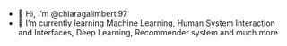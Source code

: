 - 👋 Hi, I’m @chiaragalimberti97
- 🌱 I’m currently learning Machine Learning, Human System Interaction and Interfaces, Deep Learning, Recommender system and much more


<!---
chiaragalimberti97/chiaragalimberti97 is a ✨ special ✨ repository because its `README.md` (this file) appears on your GitHub profile.
You can click the Preview link to take a look at your changes.
--->
